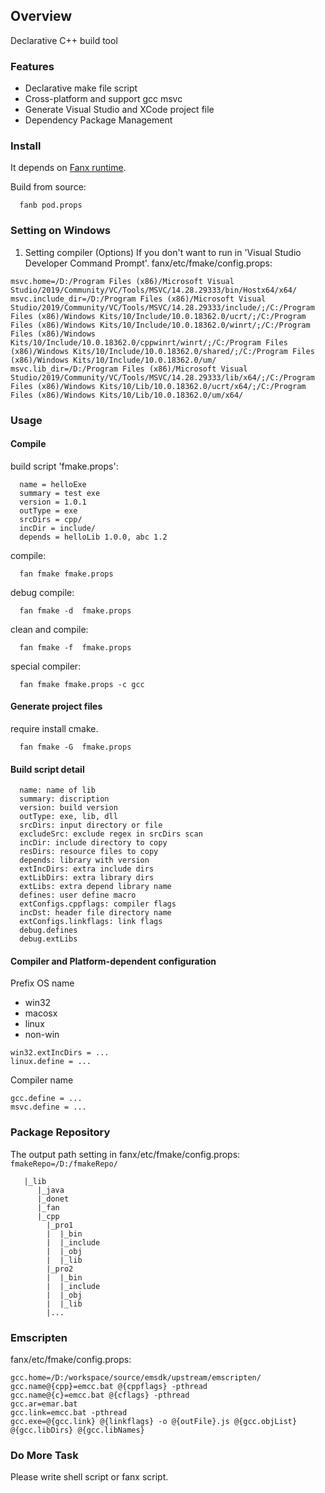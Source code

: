 
## Overview

Declarative C++ build tool

### Features

- Declarative make file script
- Cross-platform and support gcc msvc
- Generate Visual Studio and XCode project file
- Dependency Package Management


### Install

It depends on [Fanx runtime](https://github.com/fanx-dev/fanx/blob/master/doc/QuickStart.md).

Build from source:
```
  fanb pod.props
```

### Setting on Windows
1. Setting compiler (Options)
If you don't want to run in 'Visual Studio Developer Command Prompt'.
fanx/etc/fmake/config.props:
```
msvc.home=/D:/Program Files (x86)/Microsoft Visual Studio/2019/Community/VC/Tools/MSVC/14.28.29333/bin/Hostx64/x64/
msvc.include_dir=/D:/Program Files (x86)/Microsoft Visual Studio/2019/Community/VC/Tools/MSVC/14.28.29333/include/;/C:/Program Files (x86)/Windows Kits/10/Include/10.0.18362.0/ucrt/;/C:/Program Files (x86)/Windows Kits/10/Include/10.0.18362.0/winrt/;/C:/Program Files (x86)/Windows Kits/10/Include/10.0.18362.0/cppwinrt/winrt/;/C:/Program Files (x86)/Windows Kits/10/Include/10.0.18362.0/shared/;/C:/Program Files (x86)/Windows Kits/10/Include/10.0.18362.0/um/
msvc.lib_dir=/D:/Program Files (x86)/Microsoft Visual Studio/2019/Community/VC/Tools/MSVC/14.28.29333/lib/x64/;/C:/Program Files (x86)/Windows Kits/10/Lib/10.0.18362.0/ucrt/x64/;/C:/Program Files (x86)/Windows Kits/10/Lib/10.0.18362.0/um/x64/

```

### Usage

#### Compile

build script 'fmake.props':
```
  name = helloExe
  summary = test exe
  version = 1.0.1
  outType = exe
  srcDirs = cpp/
  incDir = include/
  depends = helloLib 1.0.0, abc 1.2
```
compile:
```
  fan fmake fmake.props
```
debug compile:
```
  fan fmake -d  fmake.props
```
clean and compile:
```
  fan fmake -f  fmake.props
```
special compiler:
```
  fan fmake fmake.props -c gcc
```

#### Generate project files
require install cmake.
```
  fan fmake -G  fmake.props
```

#### Build script detail

```
  name: name of lib
  summary: discription
  version: build version
  outType: exe, lib, dll
  srcDirs: input directory or file
  excludeSrc: exclude regex in srcDirs scan
  incDir: include directory to copy
  resDirs: resource files to copy
  depends: library with version
  extIncDirs: extra include dirs
  extLibDirs: extra library dirs
  extLibs: extra depend library name
  defines: user define macro
  extConfigs.cppflags: compiler flags
  incDst: header file directory name
  extConfigs.linkflags: link flags
  debug.defines
  debug.extLibs
```

#### Compiler and Platform-dependent configuration
Prefix OS name
- win32
- macosx
- linux
- non-win

```
win32.extIncDirs = ...
linux.define = ...
```

Compiler name
```
gcc.define = ...
msvc.define = ...
```


### Package Repository

The output path setting in fanx/etc/fmake/config.props:
``
fmakeRepo=/D:/fmakeRepo/
``

```
   |_lib
      |_java
      |_donet
      |_fan
      |_cpp
        |_pro1
        |  |_bin
        |  |_include
        |  |_obj
        |  |_lib
        |_pro2
        |  |_bin
        |  |_include
        |  |_obj
        |  |_lib
        |...

```

### Emscripten

fanx/etc/fmake/config.props:
```
gcc.home=/D:/workspace/source/emsdk/upstream/emscripten/
gcc.name@{cpp}=emcc.bat @{cppflags} -pthread
gcc.name@{c}=emcc.bat @{cflags} -pthread
gcc.ar=emar.bat
gcc.link=emcc.bat -pthread
gcc.exe=@{gcc.link} @{linkflags} -o @{outFile}.js @{gcc.objList} @{gcc.libDirs} @{gcc.libNames}
```

### Do More Task

Please write shell script or fanx script.
